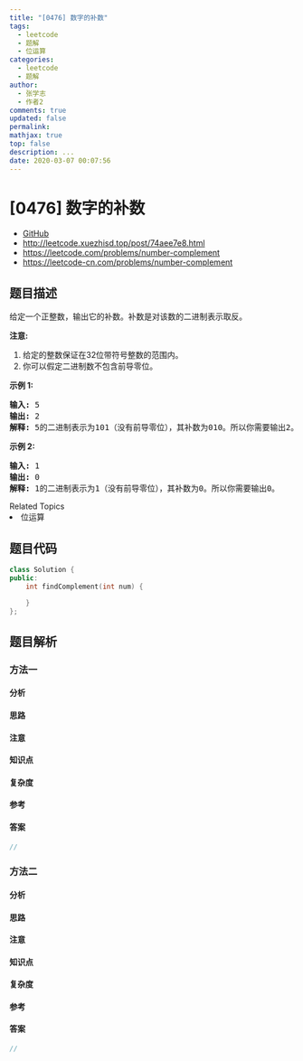 ```yaml
---
title: "[0476] 数字的补数"
tags:
  - leetcode
  - 题解
  - 位运算
categories:
  - leetcode
  - 题解
author:
  - 张学志
  - 作者2
comments: true
updated: false
permalink:
mathjax: true
top: false
description: ...
date: 2020-03-07 00:07:56
---
```



# [0476] 数字的补数
* [GitHub](https://github.com/algoboy101/LeetCodeCrowdsource/tree/master/_posts/QA/%5B0476%5D%20%E6%95%B0%E5%AD%97%E7%9A%84%E8%A1%A5%E6%95%B0.md)
* http://leetcode.xuezhisd.top/post/74aee7e8.html
* https://leetcode.com/problems/number-complement
* https://leetcode-cn.com/problems/number-complement


## 题目描述

<p>给定一个正整数，输出它的补数。补数是对该数的二进制表示取反。</p>

<p><strong>注意:</strong></p>

<ol>
	<li>给定的整数保证在32位带符号整数的范围内。</li>
	<li>你可以假定二进制数不包含前导零位。</li>
</ol>

<p><strong>示例 1:</strong></p>

<pre>
<strong>输入:</strong> 5
<strong>输出:</strong> 2
<strong>解释:</strong> 5的二进制表示为101（没有前导零位），其补数为010。所以你需要输出2。
</pre>

<p><strong>示例 2:</strong></p>

<pre>
<strong>输入:</strong> 1
<strong>输出:</strong> 0
<strong>解释:</strong> 1的二进制表示为1（没有前导零位），其补数为0。所以你需要输出0。
</pre>
<div><div>Related Topics</div><div><li>位运算</li></div></div>


## 题目代码

```cpp
class Solution {
public:
    int findComplement(int num) {

    }
};
```


## 题目解析


### 方法一

#### 分析

#### 思路

#### 注意

#### 知识点

#### 复杂度

#### 参考

#### 答案

```cpp
//
```


### 方法二

#### 分析

#### 思路

#### 注意

#### 知识点

#### 复杂度

#### 参考

#### 答案

```cpp
//
```


